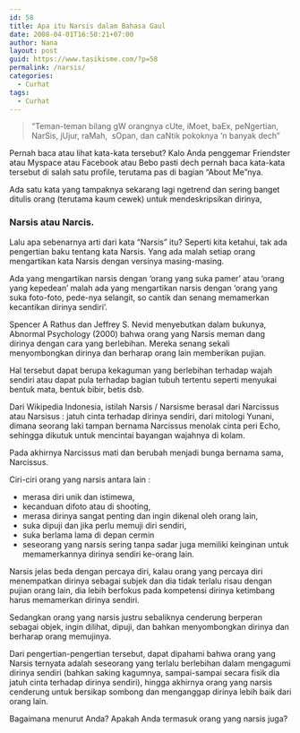```yaml
---
id: 58
title: Apa itu Narsis dalam Bahasa Gaul
date: 2008-04-01T16:50:21+07:00
author: Nana
layout: post
guid: https://www.tasikisme.com/?p=58
permalink: /narsis/
categories:
  - Curhat
tags:
  - Curhat
---
```

> “Teman-teman bilang gW orangnya cUte, iMoet, baEx, peNgertian, NarSis, jUjur, raMah,  sOpan, dan caNtik pokoknya ‘n banyak dech”

Pernah baca atau lihat kata-kata tersebut? Kalo Anda penggemar Friendster atau Myspace atau Facebook atau Bebo pasti dech pernah baca kata-kata tersebut di salah satu profile, terutama pas di bagian “About Me”nya.

Ada satu kata yang tampaknya sekarang lagi ngetrend dan sering banget ditulis orang (terutama kaum cewek) untuk mendeskripsikan dirinya,

### Narsis atau Narcis.

Lalu apa sebenarnya arti dari kata “Narsis” itu? Seperti kita ketahui, tak ada pengertian baku tentang kata Narsis. Yang ada malah setiap orang mengartikan kata Narsis dengan versinya masing-masing.

Ada yang mengartikan narsis dengan ‘orang yang suka pamer’ atau ‘orang yang kepedean’ malah ada yang mengartikan narsis dengan ‘orang yang suka foto-foto, pede-nya selangit, so cantik dan senang memamerkan kecantikan dirinya sendiri’.

Spencer A Rathus dan Jeffrey S. Nevid menyebutkan dalam bukunya, Abnormal Psychology (2000) bahwa orang yang Narsis meman dang dirinya dengan cara yang berlebihan. Mereka senang sekali menyombongkan dirinya dan berharap orang lain memberikan pujian.

Hal tersebut dapat berupa kekaguman yang berlebihan terhadap wajah sendiri atau dapat pula terhadap bagian tubuh tertentu seperti menyukai bentuk mata, bentuk bibir, betis dsb.

Dari Wikipedia Indonesia, istilah Narsis / Narsisme berasal dari Narcissus atau Narsisus : jatuh cinta terhadap dirinya sendiri, dari mitologi Yunani, dimana seorang laki tampan bernama Narcissus menolak cinta peri Echo,  
sehingga dikutuk untuk mencintai bayangan wajahnya di kolam.

Pada akhirnya Narcissus mati dan berubah menjadi bunga bernama sama, Narcissus.

Ciri-ciri orang yang narsis antara lain :

  * merasa diri unik dan istimewa,
  * kecanduan difoto atau di shooting,
  * merasa dirinya sangat penting dan ingin dikenal oleh orang lain,
  * suka dipuji dan jika perlu memuji diri sendiri,
  * suka berlama lama di depan cermin
  * seseorang yang narsis sering tanpa sadar juga memiliki keinginan untuk memamerkannya dirinya sendiri ke-orang lain.

Narsis jelas beda dengan percaya diri, kalau orang yang percaya diri menempatkan dirinya sebagai subjek dan dia tidak terlalu risau dengan pujian orang lain, dia lebih berfokus pada kompetensi dirinya ketimbang harus memamerkan dirinya sendiri.

Sedangkan orang yang narsis justru sebaliknya cenderung berperan sebagai objek, ingin dilihat, dipuji, dan bahkan menyombongkan dirinya dan berharap orang memujinya.

Dari pengertian-pengertian tersebut, dapat dipahami bahwa orang yang Narsis ternyata adalah seseorang yang terlalu berlebihan dalam mengagumi dirinya sendiri (bahkan saking kagumnya, sampai-sampai secara fisik dia jatuh cinta terhadap dirinya sendiri), hingga akhirnya orang yang narsis cenderung untuk bersikap sombong dan menganggap dirinya lebih baik dari orang lain.

Bagaimana menurut Anda? Apakah Anda termasuk orang yang narsis juga?